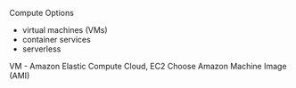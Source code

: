 
Compute Options 
- virtual machines (VMs)
- container services
- serverless

VM - Amazon Elastic Compute Cloud, EC2
Choose Amazon Machine Image (AMI)